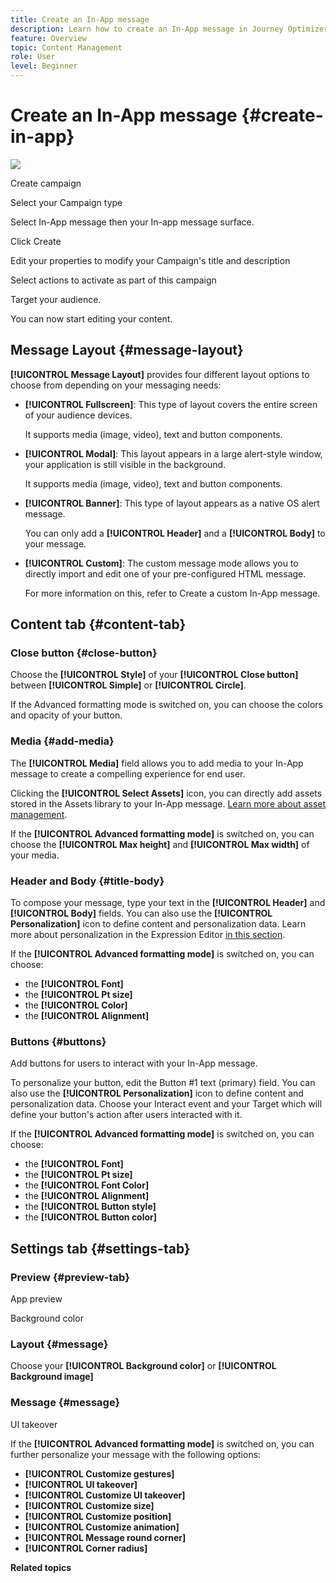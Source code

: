 ```yaml
---
title: Create an In-App message
description: Learn how to create an In-App message in Journey Optimizer
feature: Overview
topic: Content Management
role: User
level: Beginner
---
```

# Create an In-App message {#create-in-app}

![](assets/.png)

Create campaign

Select your Campaign type

Select In-App message then your In-app message surface.

Click Create

Edit your properties to modify your Campaign's title and description

Select actions to activate as part of this campaign

Target your audience.

You can now start editing your content.

## Message Layout {#message-layout}

**[!UICONTROL Message Layout]** provides four different layout options to choose from depending on your messaging needs:

* **[!UICONTROL Fullscreen]**: This type of layout covers the entire screen of your audience devices.
    
    It supports media (image, video), text and button components.

* **[!UICONTROL Modal]**: This layout appears in a large alert-style window, your application is still visible in the background.

    It supports media (image, video), text and button components.

* **[!UICONTROL Banner]**: This type of layout appears as a native OS alert message.

    You can only add a **[!UICONTROL Header]** and a **[!UICONTROL Body]** to your message.

* **[!UICONTROL Custom]**: The custom message mode allows you to directly import and edit one of your pre-configured HTML message.

    For more information on this, refer to Create a custom In-App message.

## Content tab {#content-tab}

### Close button {#close-button}

Choose the **[!UICONTROL Style]** of your **[!UICONTROL Close button]** between **[!UICONTROL Simple]** or **[!UICONTROL Circle]**.

If the Advanced formatting mode is switched on, you can choose the colors and opacity of your button. 

### Media {#add-media}

The **[!UICONTROL Media]** field allows you to add media to your In-App message to create a compelling experience for end user.

Clicking the **[!UICONTROL Select Assets]** icon, you can directly add assets stored in the Assets library to your In-App message. [Learn more about asset management]().

If the **[!UICONTROL Advanced formatting mode]** is switched on, you can choose the **[!UICONTROL Max height]** and **[!UICONTROL Max width]** of your media. 

### Header and Body {#title-body}

To compose your message, type your text in the **[!UICONTROL Header]** and **[!UICONTROL Body]** fields. You can also use the **[!UICONTROL Personalization]** icon to define content and personalization data. Learn more about personalization in the Expression Editor [in this section]().

If the **[!UICONTROL Advanced formatting mode]** is switched on, you can choose:

* the **[!UICONTROL Font]**
* the **[!UICONTROL Pt size]**
* the **[!UICONTROL Color]**
* the **[!UICONTROL Alignment]**

### Buttons {#buttons}

Add buttons for users to interact with your In-App message.

To personalize your button, edit the Button #1 text (primary) field. You can also use the **[!UICONTROL Personalization]** icon to define content and personalization data.
Choose your Interact event and your Target which will define your button's action after users interacted with it.

If the **[!UICONTROL Advanced formatting mode]** is switched on, you can choose:

* the **[!UICONTROL Font]**
* the **[!UICONTROL Pt size]**
* the **[!UICONTROL Font Color]**
* the **[!UICONTROL Alignment]**
* the **[!UICONTROL Button style]**
* the **[!UICONTROL Button color]**

## Settings tab {#settings-tab}

### Preview {#preview-tab}

App preview

Background color

### Layout {#message}

Choose your **[!UICONTROL Background color]** or **[!UICONTROL Background image]** 

### Message {#message}

UI takeover

If the **[!UICONTROL Advanced formatting mode]** is switched on, you can further personalize your message with the following options:

* **[!UICONTROL Customize gestures]**
* **[!UICONTROL UI takeover]**
* **[!UICONTROL Customize UI takeover]**
* **[!UICONTROL Customize size]**
* **[!UICONTROL Customize position]**
* **[!UICONTROL Customize animation]**
* **[!UICONTROL Message round corner]**
* **[!UICONTROL Corner radius]**

**Related topics**

